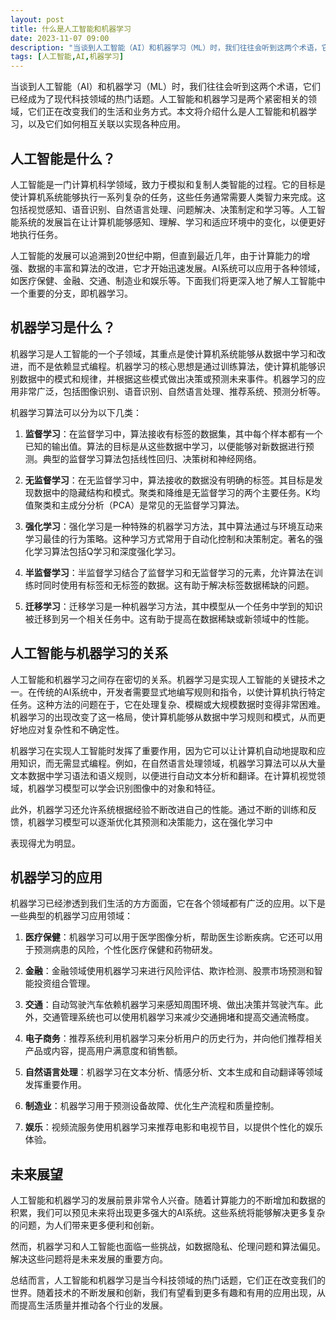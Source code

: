 ```yaml
---
layout: post
title: 什么是人工智能和机器学习
date: 2023-11-07 09:00
description: "当谈到人工智能（AI）和机器学习（ML）时，我们往往会听到这两个术语，它们已经成为了现代科技领域的热门话题。人工智能和机器学习是两个紧密相关的领域，它们正在改变我们的生活和业务方式。本文将介绍什么是人工智能和机器学习，以及它们如何相互关联以实现各种应用。"
tags: [人工智能,AI,机器学习]
---
```


当谈到人工智能（AI）和机器学习（ML）时，我们往往会听到这两个术语，它们已经成为了现代科技领域的热门话题。人工智能和机器学习是两个紧密相关的领域，它们正在改变我们的生活和业务方式。本文将介绍什么是人工智能和机器学习，以及它们如何相互关联以实现各种应用。

## 人工智能是什么？

人工智能是一门计算机科学领域，致力于模拟和复制人类智能的过程。它的目标是使计算机系统能够执行一系列复杂的任务，这些任务通常需要人类智力来完成。这包括视觉感知、语音识别、自然语言处理、问题解决、决策制定和学习等。人工智能系统的发展旨在让计算机能够感知、理解、学习和适应环境中的变化，以便更好地执行任务。

人工智能的发展可以追溯到20世纪中期，但直到最近几年，由于计算能力的增强、数据的丰富和算法的改进，它才开始迅速发展。AI系统可以应用于各种领域，如医疗保健、金融、交通、制造业和娱乐等。下面我们将更深入地了解人工智能中一个重要的分支，即机器学习。

## 机器学习是什么？

机器学习是人工智能的一个子领域，其重点是使计算机系统能够从数据中学习和改进，而不是依赖显式编程。机器学习的核心思想是通过训练算法，使计算机能够识别数据中的模式和规律，并根据这些模式做出决策或预测未来事件。机器学习的应用非常广泛，包括图像识别、语音识别、自然语言处理、推荐系统、预测分析等。

机器学习算法可以分为以下几类：

1. **监督学习**：在监督学习中，算法接收有标签的数据集，其中每个样本都有一个已知的输出值。算法的目标是从这些数据中学习，以便能够对新数据进行预测。典型的监督学习算法包括线性回归、决策树和神经网络。

2. **无监督学习**：在无监督学习中，算法接收的数据没有明确的标签。其目标是发现数据中的隐藏结构和模式。聚类和降维是无监督学习的两个主要任务。K均值聚类和主成分分析（PCA）是常见的无监督学习算法。

3. **强化学习**：强化学习是一种特殊的机器学习方法，其中算法通过与环境互动来学习最佳的行为策略。这种学习方式常用于自动化控制和决策制定。著名的强化学习算法包括Q学习和深度强化学习。

4. **半监督学习**：半监督学习结合了监督学习和无监督学习的元素，允许算法在训练时同时使用有标签和无标签的数据。这有助于解决标签数据稀缺的问题。

5. **迁移学习**：迁移学习是一种机器学习方法，其中模型从一个任务中学到的知识被迁移到另一个相关任务中。这有助于提高在数据稀缺或新领域中的性能。

## 人工智能与机器学习的关系

人工智能和机器学习之间存在密切的关系。机器学习是实现人工智能的关键技术之一。在传统的AI系统中，开发者需要显式地编写规则和指令，以使计算机执行特定任务。这种方法的问题在于，它在处理复杂、模糊或大规模数据时变得非常困难。机器学习的出现改变了这一格局，使计算机能够从数据中学习规则和模式，从而更好地应对复杂性和不确定性。

机器学习在实现人工智能时发挥了重要作用，因为它可以让计算机自动地提取和应用知识，而无需显式编程。例如，在自然语言处理领域，机器学习算法可以从大量文本数据中学习语法和语义规则，以便进行自动文本分析和翻译。在计算机视觉领域，机器学习模型可以学会识别图像中的对象和特征。

此外，机器学习还允许系统根据经验不断改进自己的性能。通过不断的训练和反馈，机器学习模型可以逐渐优化其预测和决策能力，这在强化学习中

表现得尤为明显。

## 机器学习的应用

机器学习已经渗透到我们生活的方方面面，它在各个领域都有广泛的应用。以下是一些典型的机器学习应用领域：

1. **医疗保健**：机器学习可以用于医学图像分析，帮助医生诊断疾病。它还可以用于预测病患的风险，个性化医疗保健和药物研发。

2. **金融**：金融领域使用机器学习来进行风险评估、欺诈检测、股票市场预测和智能投资组合管理。

3. **交通**：自动驾驶汽车依赖机器学习来感知周围环境、做出决策并驾驶汽车。此外，交通管理系统也可以使用机器学习来减少交通拥堵和提高交通流畅度。

4. **电子商务**：推荐系统利用机器学习来分析用户的历史行为，并向他们推荐相关产品或内容，提高用户满意度和销售额。

5. **自然语言处理**：机器学习在文本分析、情感分析、文本生成和自动翻译等领域发挥重要作用。

6. **制造业**：机器学习用于预测设备故障、优化生产流程和质量控制。

7. **娱乐**：视频流服务使用机器学习来推荐电影和电视节目，以提供个性化的娱乐体验。

## 未来展望

人工智能和机器学习的发展前景非常令人兴奋。随着计算能力的不断增加和数据的积累，我们可以预见未来将出现更多强大的AI系统。这些系统将能够解决更多复杂的问题，为人们带来更多便利和创新。

然而，机器学习和人工智能也面临一些挑战，如数据隐私、伦理问题和算法偏见。解决这些问题将是未来发展的重要方向。

总结而言，人工智能和机器学习是当今科技领域的热门话题，它们正在改变我们的世界。随着技术的不断发展和创新，我们有望看到更多有趣和有用的应用出现，从而提高生活质量并推动各个行业的发展。

